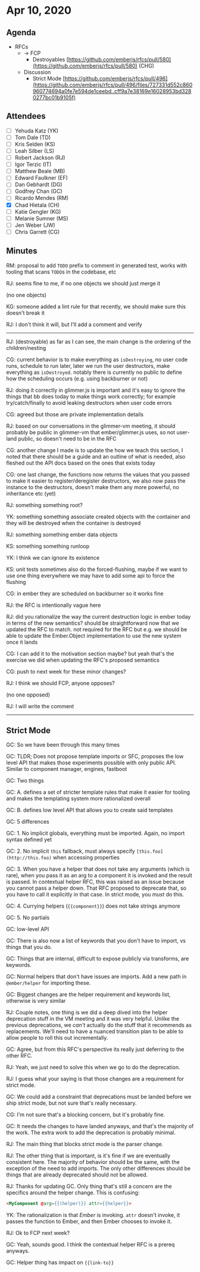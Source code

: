 # Apr 10, 2020

## Agenda

- RFCs
    - → FCP
        - Destroyables [https://github.com/emberjs/rfcs/pull/580](https://github.com/emberjs/rfcs/pull/580) (CHG)
    - Discussion
        - Strict Mode [https://github.com/emberjs/rfcs/pull/496](https://github.com/emberjs/rfcs/pull/496/files/727331d552c860960774694a0fe7e594de1ceebd..cff9a7e38169e16028953bd3280277bc01b9105f)

## Attendees

- [ ]  Yehuda Katz (YK)
- [ ]  Tom Dale (TD)
- [ ]  Kris Selden (KS)
- [ ]  Leah Silber (LS)
- [ ]  Robert Jackson (RJ)
- [ ]  Igor Terzic (IT)
- [ ]  Matthew Beale (MB)
- [ ]  Edward Faulkner (EF)
- [ ]  Dan Gebhardt (DG)
- [ ]  Godfrey Chan (GC)
- [ ]  Ricardo Mendes (RM)
- [x]  Chad Hietala (CH)
- [ ]  Katie Gengler (KG)
- [ ]  Melanie Sumner (MS)
- [ ]  Jen Weber (JW)
- [ ]  Chris Garrett (CG)

## Minutes

RM: proposal to add `TODO` prefix to comment in generated test, works with tooling that scans `TODO`s in the codebase, etc

RJ: seems fine to me, if no one objects we should just merge it

(no one objects)

KG: someone added a lint rule for that recently, we should make sure this doesn't break it

RJ: I don't think it will, but I'll add a comment and verify

---

RJ: (destroyable) as far as I can see, the main change is the ordering of the children/nesting

CG: current behavior is to make everything as `isDestroying`, no user code runs, schedule to run later, later we run the user destructors, make everything as `isDestroyed`. notably there is currently no public to define how the scheduling occurs (e.g. using backburner or not)

RJ: doing it correctly in glimmer.js is important and it's easy to ignore the things that bb does today to make things work correctly; for example try/catch/finally to avoid leaking destructors when user code errors

CG: agreed but those are private implementation details

RJ: based on our conversations in the glimmer-vm meeting, it should probably be public in glimmer-vm that ember/glimmer.js uses, so not user-land public, so doesn't need to be in the RFC

CG: another change I made is to update the how we teach this section, I noted that there should be a guide and an outline of what is needed, also fleshed out the API docs based on the ones that exists today

CG: one last change, the functions now returns the values that you passed to make it easier to register/deregister destructors, we also now pass the instance to the destructors, doesn't make them any more powerful, no inheritance etc (yet)

RJ: something something root?

YK: something something associate created objects with the container and they will be destroyed when the container is destroyed

RJ: something something ember data objects

KS: something something runloop

YK: I think we can ignore its existence

KS: unit tests sometimes also do the forced-flushing, maybe if we want to use one thing everywhere we may have to add some api to force the flushing

CG: in ember they are scheduled on backburner so it works fine

RJ: the RFC is intentionally vague here

RJ: did you rationalize the way the current destruction logic in ember today in terms of the new semantics? should be straightforward now that we updated the RFC to match. not required for the RFC but e.g. we should be able to update the Ember.Object implementation to use the new system once it lands

CG: I can add it to the motivation section maybe? but yeah that's the exercise we did when updating the RFC's proposed semantics

CG: push to next week for these minor changes?

RJ: I think we should FCP, anyone opposes?

(no one opposed)

RJ: I will write the comment

---

## Strict Mode

GC: So we have been through this many times

GC: TLDR; Does not propose template imports or SFC, proposes the low level API that makes those experiments possible with only public API. Similar to component manager, engines, fastboot

GC: Two things

GC: A. defines a set of stricter template rules that make it easier for tooling and makes the templating system more rationalized overall

GC: B. defines low level API that allows you to create said templates

GC: 5 differences

GC: 1. No implicit globals, everything must be imported. Again, no import syntax defined yet

GC: 2. No implicit `this` fallback, must always specify `[this.foo](http://this.foo)` when accessing properties

GC: 3. When you have a helper that does not take any arguments (which is rare), when you pass it as an arg to a component it is invoked and the result is passed. In contextual helper RFC, this was raised as an issue because you cannot pass a helper down. That RFC proposed to deprecate that, so you have to call it explicitly in that case. In strict mode, you *must* do this.

GC: 4. Currying helpers (`{{component}}`) does not take strings anymore

GC: 5. No partials

GC: low-level API

GC: There is also now a list of keywords that you don't have to import, vs things that you do.

GC: Things that are internal, difficult to expose publicly via transforms, are keywords.

GC: Normal helpers that don't have issues are imports. Add a new path in `@ember/helper` for importing these.

GC: Biggest changes are the helper requirement and keywords list, otherwise is very similar

RJ: Couple notes, one thing is we did a deep dived into the helper deprecation stuff in the VM meeting and it was very helpful. Unlike the previous deprecations, we *can't* actually do the stuff that it recommends as replacements. We'll need to have a nuanced transition plan to be able to allow people to roll this out incrementally.

GC: Agree, but from this RFC's perspective its really just deferring to the other RFC.

RJ: Yeah, we just need to solve this when we go to do the deprecation.

RJ: I guess what your saying is that those changes are a requirement for strict mode.

GC: We could add a constraint that deprecations must be landed before we ship strict mode, but not sure that's really necessary.

CG: I'm not sure that's a blocking concern, but it's probably fine.

GC: It needs the changes to have landed anyways, and that's the majority of the work. The extra work to add the deprecation is probably minimal.

RJ: The main thing that blocks strict mode is the parser change.

RJ: The other thing that is important, is it's fine if we are eventually consistent here. The majority of behavior should be the same, with the exception of the need to add imports. The only other differences should be things that are already deprecated should not be allowed.

RJ: Thanks for updating GC. Only thing that's still a concern are the specifics around the helper change. This is confusing:

```html
<MyComponent @arg={{(helper)}} attr={{helper}}>
```

YK: The rationalization is that *Ember* is invoking. `attr` doesn't invoke, it passes the function to Ember, and then Ember chooses to invoke it.

RJ: Ok to FCP next week?

GC: Yeah, sounds good. I think the contextual helper RFC is a prereq anyways.

GC: Helper thing has impact on `{{link-to}}`